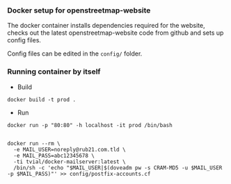 ### Docker setup for openstreetmap-website

The docker container installs dependencies required for the website, checks out the latest openstreetmap-website code from github and sets up config files.

Config files can be edited in the `config/` folder.


### Running container by itself

- Build

```
docker build -t prod .

```

- Run

```
docker run -p "80:80" -h localhost -it prod /bin/bash
```




```

docker run --rm \
  -e MAIL_USER=noreply@rub21.com.tld \
  -e MAIL_PASS=abc12345678 \
  -ti tvial/docker-mailserver:latest \
  /bin/sh -c 'echo "$MAIL_USER|$(doveadm pw -s CRAM-MD5 -u $MAIL_USER -p $MAIL_PASS)"' >> config/postfix-accounts.cf

  ```